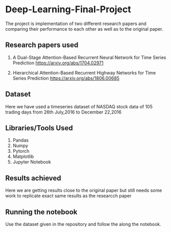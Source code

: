 # Deep-Learning-Final-Project
The project is implementation of two different research papers and comparing their performance to each other as well as to the original paper.

## Research papers used
1. A Dual-Stage Attention-Based Recurrent Neural Network for Time Series Prediction
https://arxiv.org/abs/1704.02971

2. Hierarchical Attention-Based Recurrent Highway Networks for Time Series Prediction
https://arxiv.org/abs/1806.00685

## Dataset
Here we have used a timeseries dataset of NASDAQ stock data of 105 trading days from 26th July,2016 to December 22,2016

## Libraries/Tools Used
1. Pandas
2. Numpy
3. Pytorch
4. Matplotlib
5. Jupyter Notebook

## Results achieved
Here we are getting results close to the original paper but still needs some work to replicate exact same results as the researcch paper

## Running the notebook
Use the dataset given in the repository and follow the along the notebook.


